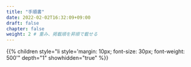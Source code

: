 ```yaml
---
title: "手順書"
date: 2022-02-02T16:32:09+09:00
draft: false
chapter: false
weight: 2 # 重み、掲載順を昇順で載せる 
---
```



<!-- ### 1章 [OKEクラスタ作成]({{<ref "./1.md" >}})
### 2章 [Podman Kubernetesの設定]({{<ref "./2.md" >}})
### 3章 [Operatorとロードバランサのインストール]({{<ref "./3.md" >}})
### 4章 [ドメイン作成用のネームスペース作成]({{<ref "./4.md" >}})
### 5章 [ドメイン作成]({{<ref "./5.md" >}})
### 6章 [Operator上でのWebLogic Serverの運用]({{<ref "./6.md" >}})
### 7章 [永続化されたドメインの作成と運用方法]({{<ref "./7.md" >}})
### 8章 [Model-in-imageでのドメイン作成・更新方法]({{<ref "./8.md" >}})
### 9章 [補助イメージを使用したModel-in-imageでのドメイン作成・更新方法]({{<ref "./9.md" >}}) -->


{{% children style="li style='margin: 10px; font-size: 30px; font-weight: 500'" depth="1" showhidden="true" %}}